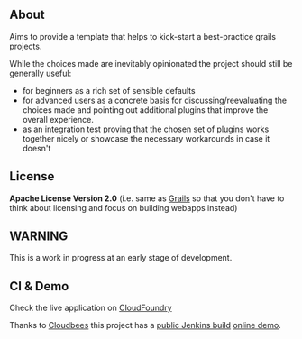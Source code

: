 About
-----

Aims to provide a template that helps to kick-start a best-practice grails projects. 

While the choices made are inevitably opinionated the project should still be generally useful:

* for beginners as a rich set of sensible defaults
* for advanced users as a concrete basis for discussing/reevaluating the choices made and pointing out
	additional plugins that improve the overall experience.
* as an integration test proving that the chosen set of plugins works together nicely or 
	showcase the necessary workarounds in case it doesn't


License
-------
**Apache License Version 2.0** (i.e. same as [Grails](http://grails.org/License") so that you don't have to think about licensing and focus on building webapps instead)


WARNING
-------
This is a work in progress at an early stage of development.

CI & Demo
---------
Check the live application on [CloudFoundry](http://grailskick.cloudfoundry.com)

Thanks to [Cloudbees](http://cloudbees.com) this project has a [public Jenkins build](https://robokasofoss.ci.cloudbees.com/job/grails-kickstart/) [online demo](http://kickstart.robokasofoss.cloudbees.net/).

